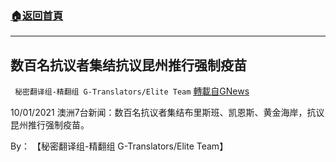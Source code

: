 ###  [:house:返回首頁](https://github.com/ourhimalayas/txt)
---


## 数百名抗议者集结抗议昆州推行强制疫苗
` 秘密翻译组-精翻组 G-Translators/Elite Team` [轉載自GNews](https://gnews.org/zh-hans/1571038/)

10/01/2021 澳洲7台新闻：数百名抗议者集结布里斯班、凯恩斯、黄金海岸，抗议昆州推行强制疫苗。

By： 【秘密翻译组-精翻组 G-Translators/Elite Team】
